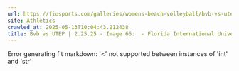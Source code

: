 ```yaml
---
url: https://fiusports.com/galleries/womens-beach-volleyball/bvb-vs-utep-2-25-25/image-66/356/62746
site: Athletics
crawled_at: 2025-05-13T10:04:43.212438
title: Bvb vs UTEP | 2.25.25 - Image 66:  - Florida International University
---
```


Error generating fit markdown: '<' not supported between instances of 'int' and 'str'